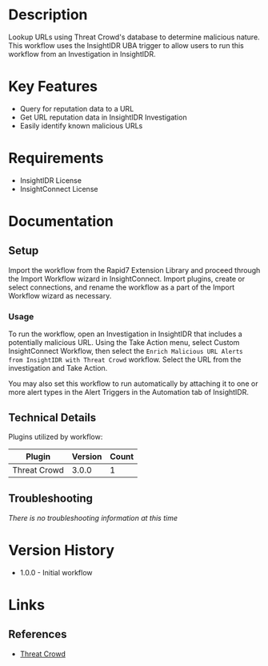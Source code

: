 # Description

Lookup URLs using Threat Crowd's database to determine malicious nature. This workflow uses the InsightIDR UBA trigger to allow users to run this workflow from an Investigation in InsightIDR.

# Key Features

* Query for reputation data to a URL
* Get URL reputation data in InsightIDR Investigation
* Easily identify known malicious URLs

# Requirements

* InsightIDR License
* InsightConnect License

# Documentation

## Setup

Import the workflow from the Rapid7 Extension Library and proceed through the Import Workflow wizard in InsightConnect. Import plugins, create or select connections, and rename the workflow as a part of the Import Workflow wizard as necessary.

### Usage

To run the workflow, open an Investigation in InsightIDR that includes a potentially malicious URL. Using the Take Action menu, select Custom InsightConnect Workflow, then select the `Enrich Malicious URL Alerts from InsightIDR with Threat Crowd` workflow. Select the URL from the investigation and Take Action.

You may also set this workflow to run automatically by attaching it to one or more alert types in the Alert Triggers in the Automation tab of InsightIDR.

## Technical Details

Plugins utilized by workflow:

|Plugin|Version|Count|
|----|----|--------|
|Threat Crowd|3.0.0|1|

## Troubleshooting

_There is no troubleshooting information at this time_

# Version History

* 1.0.0 - Initial workflow

# Links

## References

* [Threat Crowd](https://www.threatcrowd.org)
